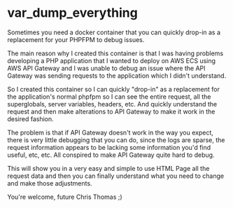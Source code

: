 # var_dump_everything
Sometimes you need a docker container that you can quickly drop-in as a replacement for your PHPFPM to debug issues. 

The main reason why I created this container is that I was having problems developing a PHP application that I wanted to deploy on AWS ECS using AWS API Gateway and I was unable to debug an issue where the API Gateway was sending requests to the application which I didn't understand.

So I created this container so I can quickly "drop-in" as a replacement for the application's normal phpfpm so I can see the entire request, all the superglobals, server variables, headers, etc. And quickly understand the request and then make alterations to API Gateway to make it work in the desired fashion.

The problem is that if API Gateway doesn't work in the way you expect, there is very little debugging that you can do, since the logs are sparse, the request information appears to be lacking some information you'd find useful, etc, etc. All conspired to make API Gateway quite hard to debug.

This will show you in a very easy and simple to use HTML Page all the request data and then you can finally understand what you need to change and make those adjustments.

You're welcome, future Chris Thomas ;)
